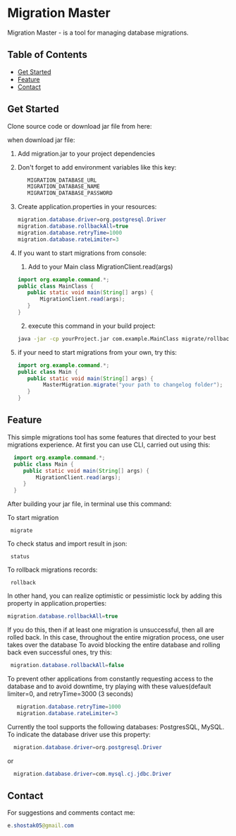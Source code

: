# Migration Master
Migration Master - is a tool for managing database migrations.

## Table of Contents
- [Get Started](#get-started)
- [Feature](#feature)
- [Contact](#logging)


## Get Started
Clone source code or download jar file from here: 

when download jar file:
1) Add migration.jar to your project dependencies
2) Don't forget to add environment variables like this key:
    ```java
       MIGRATION_DATABASE_URL
       MIGRATION_DATABASE_NAME
       MIGRATION_DATABASE_PASSWORD
    ```
3) Create application.properties in your resources:
      ```java
      migration.database.driver=org.postgresql.Driver
      migration.database.rollbackAll=true
      migration.database.retryTime=1000
      migration.database.rateLimiter=3
    ```
4) If you want to start migrations from console: 
    
    1) Add to your Main class MigrationClient.read(args)
    ````java
    import org.example.command.*;
    public class MainClass {
       public static void main(String[] args) {
           MigrationClient.read(args);
       }
    }
   ````
    2) execute this command in your build project:
   
    ```bash
    java -jar -cp yourProject.jar com.example.MainClass migrate/rollback/status
    ```
5) if your need to start migrations from your own, try this:
    ````java
    import org.example.command.*;
    public class Main {
       public static void main(String[] args) {
            MasterMigration.migrate("your path to changelog folder");
       }
    }
   ````
    

## Feature
   This simple migrations tool has some features that directed to your best migrations experience.
At first you can use CLI, carried out using this:
 
  ````java
    import org.example.command.*;
    public class Main {
       public static void main(String[] args) {
           MigrationClient.read(args);
       }
    }
   ````
After building your jar file, in terminal use this command:

To start migration

     migrate

To check status and import result in json:

     status

To rollback migrations records:

     rollback


  In other hand, you can realize optimistic or pessimistic lock by adding this property in application.properties:
  ````java
  migration.database.rollbackAll=true
   ````
  If you do this, then if at least one migration is unsuccessful, then all are rolled back. In this case, throughout the entire migration process, one user takes over the database
To avoid blocking the entire database and rolling back even successful ones, try this:
 ````java
  migration.database.rollbackAll=false
   ````
  To prevent other applications from constantly requesting access to the database and to avoid downtime, try playing with these values ​​(default limiter=0, and retryTime=3000 (3 seconds)
 ````java
    migration.database.retryTime=1000
    migration.database.rateLimiter=3
   ````

  Currently the tool supports the following databases: PostgresSQL, MySQL.
To indicate the database driver use this property:
 ````java
   migration.database.driver=org.postgresql.Driver
   ````
or

 ````java
   migration.database.driver=com.mysql.cj.jdbc.Driver
   ````
## Contact
For suggestions and comments сontact me:
````java
e.shostak05@gmail.com
   ````


